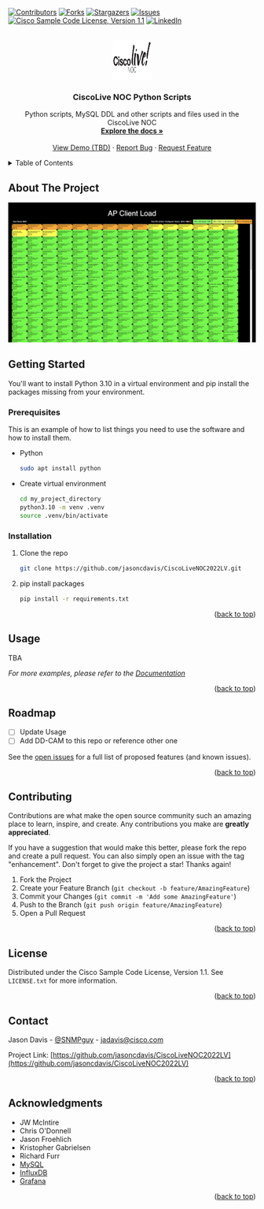 <!-- Improved compatibility of back to top link: See: https://github.com/othneildrew/Best-README-Template/pull/73 -->
<a name="readme-top"></a>
<!--
*** Thanks for checking out the Best-README-Template. If you have a suggestion
*** that would make this better, please fork the repo and create a pull request
*** or simply open an issue with the tag "enhancement".
*** Don't forget to give the project a star!
*** Thanks again! Now go create something AMAZING! :D
-->



<!-- PROJECT SHIELDS -->
<!--
*** I'm using markdown "reference style" links for readability.
*** Reference links are enclosed in brackets [ ] instead of parentheses ( ).
*** See the bottom of this document for the declaration of the reference variables
*** for contributors-url, forks-url, etc. This is an optional, concise syntax you may use.
*** https://www.markdownguide.org/basic-syntax/#reference-style-links
-->
[![Contributors][contributors-shield]][contributors-url]
[![Forks][forks-shield]][forks-url]
[![Stargazers][stars-shield]][stars-url]
[![Issues][issues-shield]][issues-url]
[![Cisco Sample Code License, Version 1.1][license-shield]][license-url]
[![LinkedIn][linkedin-shield]][linkedin-url]



<!-- PROJECT LOGO -->
<br />
<div align="center">
  <a href="https://github.com/jasoncdavis/CiscoLiveNOC2022LV">
    <img src="images/logo.png" alt="Logo" width="80" height="80">
  </a>

<h3 align="center">CiscoLive NOC Python Scripts</h3>

  <p align="center">
    Python scripts, MySQL DDL and other scripts and files used in the CiscoLive NOC
    <br />
    <a href="https://github.com/jasoncdavis/CiscoLiveNOC2022LV"><strong>Explore the docs »</strong></a>
    <br />
    <br />
    <a href="https://github.com/jasoncdavis/CiscoLiveNOC2022LV">View Demo (TBD)</a>
    ·
    <a href="https://github.com/jasoncdavis/CiscoLiveNOC2022LV/issues">Report Bug</a>
    ·
    <a href="https://github.com/jasoncdavis/CiscoLiveNOC2022LV/issues">Request Feature</a>
  </p>
</div>



<!-- TABLE OF CONTENTS -->
<details>
  <summary>Table of Contents</summary>
  <ol>
    <li>
      <a href="#about-the-project">About The Project</a>
      <ul>
        <li><a href="#built-with">Built With</a></li>
      </ul>
    </li>
    <li>
      <a href="#getting-started">Getting Started</a>
      <ul>
        <li><a href="#prerequisites">Prerequisites</a></li>
        <li><a href="#installation">Installation</a></li>
      </ul>
    </li>
    <li><a href="#usage">Usage</a></li>
    <li><a href="#roadmap">Roadmap</a></li>
    <li><a href="#contributing">Contributing</a></li>
    <li><a href="#license">License</a></li>
    <li><a href="#contact">Contact</a></li>
    <li><a href="#acknowledgments">Acknowledgments</a></li>
  </ol>
</details>



<!-- ABOUT THE PROJECT -->
## About The Project

[![Product Name Screen Shot][product-screenshot]](https://example.com)


<!-- GETTING STARTED -->
## Getting Started

You'll want to install Python 3.10 in a virtual environment and pip install the packages missing from your environment.

### Prerequisites

This is an example of how to list things you need to use the software and how to install them.
* Python
  ```sh
  sudo apt install python
  ```

* Create virtual environment
  ```sh
  cd my_project_directory
  python3.10 -m venv .venv
  source .venv/bin/activate
  ```

### Installation

1. Clone the repo
   ```sh
   git clone https://github.com/jasoncdavis/CiscoLiveNOC2022LV.git
   ```
2. pip install packages
   ```sh
   pip install -r requirements.txt
   ```

<p align="right">(<a href="#readme-top">back to top</a>)</p>



<!-- USAGE EXAMPLES -->
## Usage

TBA

_For more examples, please refer to the [Documentation](https://example.com)_

<p align="right">(<a href="#readme-top">back to top</a>)</p>



<!-- ROADMAP -->
## Roadmap

- [ ] Update Usage
- [ ] Add DD-CAM to this repo or reference other one

See the [open issues](https://github.com/jasoncdavis/CiscoLiveNOC2022LV/issues) for a full list of proposed features (and known issues).

<p align="right">(<a href="#readme-top">back to top</a>)</p>



<!-- CONTRIBUTING -->
## Contributing

Contributions are what make the open source community such an amazing place to learn, inspire, and create. Any contributions you make are **greatly appreciated**.

If you have a suggestion that would make this better, please fork the repo and create a pull request. You can also simply open an issue with the tag "enhancement".
Don't forget to give the project a star! Thanks again!

1. Fork the Project
2. Create your Feature Branch (`git checkout -b feature/AmazingFeature`)
3. Commit your Changes (`git commit -m 'Add some AmazingFeature'`)
4. Push to the Branch (`git push origin feature/AmazingFeature`)
5. Open a Pull Request

<p align="right">(<a href="#readme-top">back to top</a>)</p>



<!-- LICENSE -->
## License

Distributed under the Cisco Sample Code License, Version 1.1. See `LICENSE.txt` for more information.

<p align="right">(<a href="#readme-top">back to top</a>)</p>



<!-- CONTACT -->
## Contact

Jason Davis - [@SNMPguy](https://twitter.com/SNMPguy) - jadavis@cisco.com

Project Link: [https://github.com/jasoncdavis/CiscoLiveNOC2022LV](https://github.com/jasoncdavis/CiscoLiveNOC2022LV)

<p align="right">(<a href="#readme-top">back to top</a>)</p>



<!-- ACKNOWLEDGMENTS -->
## Acknowledgments

* JW McIntire
* Chris O'Donnell
* Jason Froehlich
* Kristopher Gabrielsen
* Richard Furr
* [MySQL](https://www.mysql.com/products/enterprise/database/)
* [InfluxDB](https://www.influxdata.com/products/influxdb-overview/)
* [Grafana](https://grafana.com/oss/grafana/)

<p align="right">(<a href="#readme-top">back to top</a>)</p>



<!-- MARKDOWN LINKS & IMAGES -->
<!-- https://www.markdownguide.org/basic-syntax/#reference-style-links -->
[contributors-shield]: https://img.shields.io/github/contributors/jasoncdavis/CiscoLiveNOC2022LV.svg?style=for-the-badge
[contributors-url]: https://github.com/jasoncdavis/CiscoLiveNOC2022LV/graphs/contributors
[forks-shield]: https://img.shields.io/github/forks/jasoncdavis/CiscoLiveNOC2022LV.svg?style=for-the-badge
[forks-url]: https://github.com/jasoncdavis/CiscoLiveNOC2022LV/network/members
[stars-shield]: https://img.shields.io/github/stars/jasoncdavis/CiscoLiveNOC2022LV.svg?style=for-the-badge
[stars-url]: https://github.com/jasoncdavis/CiscoLiveNOC2022LV/stargazers
[issues-shield]: https://img.shields.io/github/issues/jasoncdavis/CiscoLiveNOC2022LV.svg?style=for-the-badge
[issues-url]: https://github.com/jasoncdavis/CiscoLiveNOC2022LV/issues
[license-shield]: https://img.shields.io/github/license/jasoncdavis/CiscoLiveNOC2022LV.svg?style=for-the-badge
[license-url]: https://github.com/jasoncdavis/CiscoLiveNOC2022LV/blob/master/LICENSE.txt
[linkedin-shield]: https://img.shields.io/badge/-LinkedIn-black.svg?style=for-the-badge&logo=linkedin&colorB=555
[linkedin-url]: https://linkedin.com/in/jasoncdavis
[product-screenshot]: images/screenshot.png
[Next.js]: https://img.shields.io/badge/next.js-000000?style=for-the-badge&logo=nextdotjs&logoColor=white
[Next-url]: https://nextjs.org/
[React.js]: https://img.shields.io/badge/React-20232A?style=for-the-badge&logo=react&logoColor=61DAFB
[React-url]: https://reactjs.org/
[Vue.js]: https://img.shields.io/badge/Vue.js-35495E?style=for-the-badge&logo=vuedotjs&logoColor=4FC08D
[Vue-url]: https://vuejs.org/
[Angular.io]: https://img.shields.io/badge/Angular-DD0031?style=for-the-badge&logo=angular&logoColor=white
[Angular-url]: https://angular.io/
[Svelte.dev]: https://img.shields.io/badge/Svelte-4A4A55?style=for-the-badge&logo=svelte&logoColor=FF3E00
[Svelte-url]: https://svelte.dev/
[Laravel.com]: https://img.shields.io/badge/Laravel-FF2D20?style=for-the-badge&logo=laravel&logoColor=white
[Laravel-url]: https://laravel.com
[Bootstrap.com]: https://img.shields.io/badge/Bootstrap-563D7C?style=for-the-badge&logo=bootstrap&logoColor=white
[Bootstrap-url]: https://getbootstrap.com
[JQuery.com]: https://img.shields.io/badge/jQuery-0769AD?style=for-the-badge&logo=jquery&logoColor=white
[JQuery-url]: https://jquery.com 